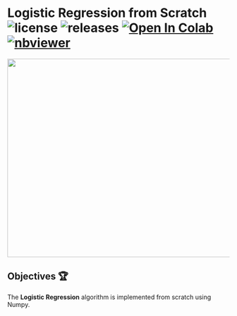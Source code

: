 # Logistic Regression from Scratch ![license](https://img.shields.io/github/license/Pegah-Ardehkhani/LogisticRegression-from-Scratch.svg) ![releases](https://img.shields.io/github/release/Pegah-Ardehkhani/LogisticRegression-from-Scratch.svg) <a href="https://colab.research.google.com/github/Pegah-Ardehkhani/LogisticRegression-from-Scratch/blob/main/Logistic%20Regression%20From%20Scratch.ipynb" target="_parent\"><img src="https://colab.research.google.com/assets/colab-badge.svg" alt="Open In Colab"/></a> [![nbviewer](https://img.shields.io/badge/render-nbviewer-orange.svg)](http://nbviewer.org/github/Pegah-Ardehkhani/LogisticRegression-from-Scratch/blob/main/Logistic%20Regression%20From%20Scratch.ipynb)

<p align="center">
  <img width="700" height="450" src="https://miro.medium.com/max/1400/1*PQ8tdohapfm-YHlrRIRuOA.gif">
</p>

## Objectives 🏆

The **Logistic Regression** algorithm is implemented from scratch using Numpy.
